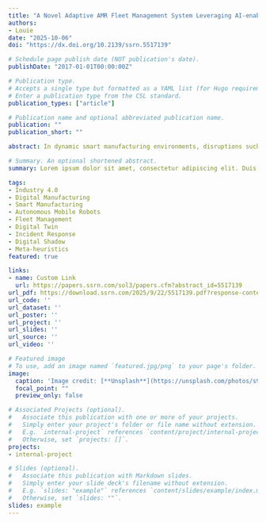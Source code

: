 ```yaml
---
title: "A Novel Adaptive AMR Fleet Management System Leveraging AI-enabled Digital Twin for Agile Incident Response and Improved Shop-floor Efficiency"
authors:
- Louie
date: "2025-10-06"
doi: "https://dx.doi.org/10.2139/ssrn.5517139"

# Schedule page publish date (NOT publication's date).
publishDate: "2017-01-01T00:00:00Z"

# Publication type.
# Accepts a single type but formatted as a YAML list (for Hugo requirements).
# Enter a publication type from the CSL standard.
publication_types: ["article"]

# Publication name and optional abbreviated publication name.
publication: ""
publication_short: ""

abstract: In dynamic smart manufacturing environments, disruptions such as Autonomous Mobile Robot (AMR) failures, machine breakdowns, and volatile demand pose significant challenges to real-time coordination for AMR fleet management. This paper proposes a novel Digital Twin (DT)-enabled fleet management framework for AMRs that integrates incident detection, surrogate-based multiobjective optimisation, and high-fidelity simulation to enable agile and efficient incident response. The system leverages a hybrid digital architecture composed of Digital Models (DMs) and Digital Shadows (DSs) to abstract real-time shop-floor data and support adaptive scheduling decisions under uncertainty. A lightweight surrogate model embedded in the Incident Response Module (IRM) facilitates rapid rescheduling, while the DT enables in-depth scenario validation and continuous system refinement. The framework is instantiated on a battery-module assembly line and evaluated across four scenarios (Machine Breakdown, AMR Breakdown, Demand Change). The surrogate delivers deployable "Best Combined" schedules near the Pareto knee within 3-10 s, achieving >98% faster decision latency than high-fidelity evaluations while closely reproducing reference outcomes (MAPE 1.03% for makespan, 0.49% for energy; NRMSE 1.17% and 0.62%, respectively; Wilcoxon tests indicate no significant differences). Against classical dispatch rules (FCFS, SPT, LPT), the surrogate consistently improves both objectives-typically 2-10% shorter makespan and 3-6% lower energy-while maintaining balanced behaviour in cross-scenario KPIs (moderated utilisation, fewer charging events, and controlled collisions per task). The results demonstrate that a prescriptive, multi-fidelity DT can provide accurate, incident-aware schedules at real-time speed, offering a scalable path to resilient AMR coordination that preserves throughput and energy efficiency under diverse shop-floor disruptions.

# Summary. An optional shortened abstract.
summary: Lorem ipsum dolor sit amet, consectetur adipiscing elit. Duis posuere tellus ac convallis placerat. Proin tincidunt magna sed ex sollicitudin condimentum.

tags:
- Industry 4.0
- Digital Manufacturing
- Smart Manufacturing
- Autonomous Mobile Robots
- Fleet Management
- Digital Twin
- Incident Response
- Digital Shadow
- Meta-heuristics
featured: true

links:
- name: Custom Link
  url: https://papers.ssrn.com/sol3/papers.cfm?abstract_id=5517139
url_pdf: https://download.ssrn.com/2025/9/22/5517139.pdf?response-content-disposition=inline&X-Amz-Security-Token=IQoJb3JpZ2luX2VjEDsaCXVzLWVhc3QtMSJHMEUCIQCs6W0tYMnmTB%2BPTYM9SSv2Bx2VqpWzUjYKSHmDgdDeqQIgQhYkUj7TeVeWg4neptRstMzJO9hgEbZFYciE026bKhkqxgUI0%2F%2F%2F%2F%2F%2F%2F%2F%2F%2F%2FARAEGgwzMDg0NzUzMDEyNTciDLIZBEX%2BxXhF3UcpMSqaBQGi0%2Fh9CWU1SadkLCsyTfzpHr%2Feci%2B5WcbK1BrjLtBqsMylE7rZ93WNNXGLF44QdMdid1FS3FQxeRpWe37t4mvmwheYcfaqU10vus6YdrPvR77HuQPDQV7Y80Oz3%2BlWRcwkT2wb9eIvdP8e2oEkfLpLpIs7bMKwjdfGb2epOl%2B5gZ4ZfSz3WubF61lT9NMhGp9i7GB4O31P2PUeXyQ5gK6hhuFtZJXPGuBp0hBcPnIr5%2FSfyGbCYnRWzoQdYGoTWZr8JMb8RUCW5JH1te%2Fa7vuls0j6q4G3SPfa2ou9gcdbPwLwXKPpYEd093vWQZsvVZ4unXXCaSQgR43sDApv79iNtmnxP3NpCfcu4DiUqZk0xIwHHsMd0JQiY45eziD5h8%2FrOwo3HsGO3jD3G6iEebb54H41NIwkYs7bVXvnyR%2FFnRVezaj0jHe8Tj3etxQiz7dgLtEdcp1ieCXtgdbkB%2FzpBIRJ8be3SG%2FwMnpFyYtTO0yWtf%2B52dsfprbjmthukjnJyam4ScxzVTZBSMCUkPgOUQo7uILDmdsGIER8FBIpAazZkYEGOkO%2FXmvfR0ZXmKfVLah2GhHmJK7%2BlGmQQ8IiDw36jUYhE3MeyHJs14Jvz987OsMGOwYpRw%2F2qwsjm0J7Glyzzr4sluCBKF6o7qNWpYYoymQuPgIPOJ11JTwfh4%2FUqX7WNyXno0J8AooauUdT0h3dGLgEG%2BT1JTUBLqV8rwYbARcQt4hbyZXdiSRyaYBlbW3WZxhCreIi9GxzbQRMiyMqG%2B1z7IySvJO6xuPgxNm2gfp55OF0TwEk4Sm%2BRZX57W6YNoZVNEl80XMQ9b6boL%2FWHWEl3zPql%2BK2kI93My9mnMJs6eWiiwJuMWivaAGKBYgYDhYCojCfkZ7HBjqxASmhlWzXqi1%2BTTxv8VBcqFl%2Fgx%2BK9Bsq332jUla0L68dkgyJkQ452OHHiiqdb2MbYZl%2BuQftgoj6Mk78V3IJkU20AcTpPi3V1J7iGSQ%2BtsEfLpZh5r5nv58vaInQAGnIKHg7cBCif%2FJaELWRAL2vdDTKPmYr6aOWffl2IYViWwbwnsQmJclT2%2Ba1rWlcLJyQoqYOXr6%2BNRayKnE8%2Fm96YQaU5O3rVXYlxpJZT4gJtvs7qg%3D%3D&X-Amz-Algorithm=AWS4-HMAC-SHA256&X-Amz-Date=20251009T104220Z&X-Amz-SignedHeaders=host&X-Amz-Expires=300&X-Amz-Credential=ASIAUPUUPRWEQ42CMWGC%2F20251009%2Fus-east-1%2Fs3%2Faws4_request&X-Amz-Signature=5ef11a8ebe0f4016e39fd5ed3255fe6f94a5e5d6f1d446e36f17bdb5d16aaa09&abstractId=5517139
url_code: ''
url_dataset: ''
url_poster: ''
url_project: ''
url_slides: ''
url_source: ''
url_video: ''

# Featured image
# To use, add an image named `featured.jpg/png` to your page's folder. 
image:
  caption: 'Image credit: [**Unsplash**](https://unsplash.com/photos/s9CC2SKySJM)'
  focal_point: ""
  preview_only: false

# Associated Projects (optional).
#   Associate this publication with one or more of your projects.
#   Simply enter your project's folder or file name without extension.
#   E.g. `internal-project` references `content/project/internal-project/index.md`.
#   Otherwise, set `projects: []`.
projects:
- internal-project

# Slides (optional).
#   Associate this publication with Markdown slides.
#   Simply enter your slide deck's filename without extension.
#   E.g. `slides: "example"` references `content/slides/example/index.md`.
#   Otherwise, set `slides: ""`.
slides: example
---
```


<!-- {{% callout note %}}
Create your slides in Markdown - click the *Slides* button to check out the example.
{{% /callout %}}

Add the publication's **full text** or **supplementary notes** here. You can use rich formatting such as including [code, math, and images](https://docs.hugoblox.com/content/writing-markdown-latex/). -->
